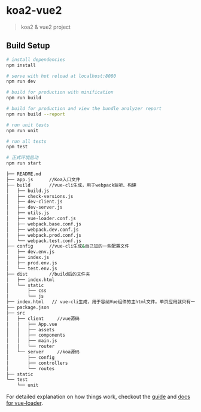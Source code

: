 # koa2-vue2

> koa2 & vue2 project

## Build Setup

``` bash
# install dependencies
npm install

# serve with hot reload at localhost:8080
npm run dev

# build for production with minification
npm run build

# build for production and view the bundle analyzer report
npm run build --report

# run unit tests
npm run unit

# run all tests
npm test

# 正式环境启动
npm run start

```

``` bash
├── README.md
├── app.js      //Koa入口文件
├── build       //vue-cli生成，用于webpack监听、构建
│   ├── build.js
│   ├── check-versions.js
│   ├── dev-client.js
│   ├── dev-server.js
│   ├── utils.js
│   ├── vue-loader.conf.js
│   ├── webpack.base.conf.js
│   ├── webpack.dev.conf.js
│   ├── webpack.prod.conf.js
│   └── webpack.test.conf.js
├── config      //vue-cli生成&自己加的一些配置文件
│   ├── dev.env.js
│   ├── index.js
│   ├── prod.env.js
│   └── test.env.js
├── dist        //build后的文件夹
│   ├── index.html
│   └── static
│       ├── css
│       └── js
├── index.html   // vue-cli生成，用于容纳Vue组件的主html文件。单页应用就只有一个html
├── package.json
├── src
│   ├── client     //vue源码
│   │   ├── App.vue
│   │   ├── assets
│   │   ├── components
│   │   ├── main.js
│   │   └── router
│   └── server     //koa源码
│       ├── config
│       ├── controllers
│       └── routes
├── static
└── test
    └── unit

```


For detailed explanation on how things work, checkout the [guide](http://vuejs-templates.github.io/webpack/) and [docs for vue-loader](http://vuejs.github.io/vue-loader).
